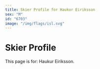 ```yaml
---
title: Skier Profile for Haukur Eiriksson
sex: "M"
id: "6703"
image: "/img/flags/isl.svg" 
---
```


# Skier Profile

This page is for: Haukur Eiriksson.
    